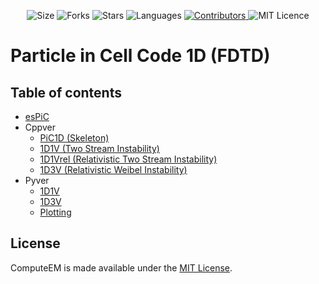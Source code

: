 <!-- Meta-Badges -->
</p>

<p align="center">
    <img alt="Size" src="https://img.shields.io/github/repo-size/cheshirepezz/PiC1d">
  </a>
  <img alt="Forks" src="https://img.shields.io/github/forks/cheshirepezz/PiC1d">
  </a>
  <img alt="Stars" src="https://img.shields.io/github/stars/cheshirepezz/PiC1d">
  </a>
  <img alt="Languages" src="https://img.shields.io/github/languages/count/cheshirepezz/PiC1d">
  </a>
  <a href="https://github.com/cheshirepezz/PiC1d/graphs/contributors">
    <img alt="Contributors" src="https://img.shields.io/github/contributors/cheshirepezz/PiC1d">
  </a>
  <img alt="MIT Licence" src="https://img.shields.io/github/license/cheshirepezz/PiC1d">
  </a>
  
</p>

# Particle in Cell Code 1D (FDTD)

## Table of contents
* [esPiC](https://github.com/cheshirepezz/PiC1D/tree/master/esPiC)
* Cppver
    * [PiC1D (Skeleton)](https://github.com/cheshirepezz/PiC1D/tree/master/C%2B%2Bver/skeleton)
    * [1D1V (Two Stream Instability)](https://github.com/cheshirepezz/PiC1D/tree/master/C%2B%2Bver/1D1V)
    * [1D1Vrel (Relativistic Two Stream Instability)](https://github.com/cheshirepezz/PiC1D/tree/master/C%2B%2Bver/1D1Vrel)
    * [1D3V (Relativistic Weibel Instability)](https://github.com/cheshirepezz/PiC1D/tree/master/C%2B%2Bver/1D3V)
* Pyver
    * [1D1V](https://github.com/cheshirepezz/PiC1D/tree/master/%20pyver.Py/1D1V)
    * [1D3V](https://github.com/cheshirepezz/PiC1D/tree/master/%20pyver.Py/1D3V)
    * [Plotting](https://github.com/cheshirepezz/PiC1D/tree/master/%20pyver.Py/Plotting)

## License

ComputeEM is made available under the [MIT License](https://github.com/cheshirepezz/PiC1d/blob/master/LICENSE).
